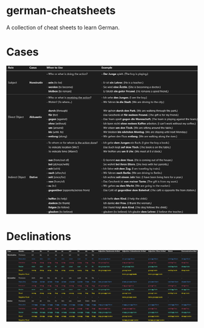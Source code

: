 # german-cheatsheets
A collection of cheat sheets to learn German.

# Cases
![Cases](casus.png "Cases")

# Declinations
![Declinations](declinations.png "Declinations")

